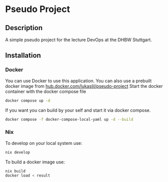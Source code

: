# Pseudo Project

## Description
A simple pseudo project for the lecture DevOps at the DHBW Stuttgart.

## Installation
### Docker
You can use Docker to use this application.
You can also use a prebuilt docker image from [hub.docker.com/lukasljl/pseudo-project](https://hub.docker.com/r/lukasljl/pseudo-project)
Start the docker container with the docker compose file
```bash
docker compose up -d
```

If you want you can build by your self and start it via docker compose. 
```bash
docker compose -f docker-compose-local-yaml up -d --build
```

### Nix
To develop on your local system use:
```bash
nix develop
```

To build a docker image use:
```bash
nix build
docker load < result  
```